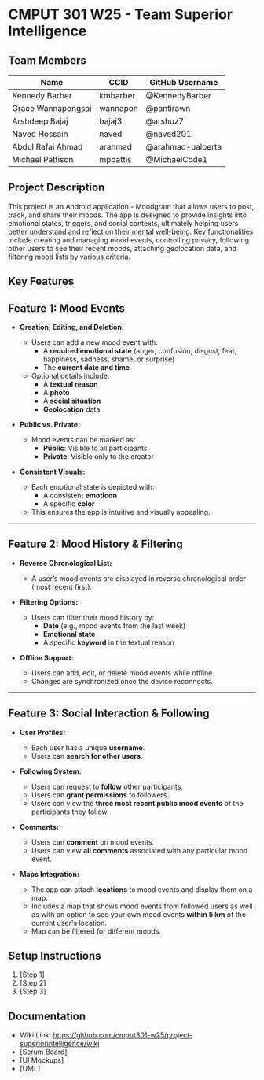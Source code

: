 # CMPUT 301 W25 - Team Superior Intelligence

## Team Members

| Name                | CCID   | GitHub Username  |
| -----------         | ------ | ---------------  |
| Kennedy Barber      |kmbarber| @KennedyBarber   |
| Grace Wannapongsai  |wannapon| @pantirawn       |
| Arshdeep Bajaj      | bajaj3 | @arshuz7         |
| Naved Hossain       | naved  | @naved201        |
| Abdul Rafai Ahmad | arahmad | @arahmad-ualberta     |
| Michael Pattison | mppattis | @MichaelCode1     |

## Project Description

This project is an Android application - Moodgram that allows users to post, track, and share their moods. The app is designed to provide insights into emotional states, triggers, and social contexts, ultimately helping users better understand and reflect on their mental well-being. Key functionalities include creating and managing mood events, controlling privacy, following other users to see their recent moods, attaching geolocation data, and filtering mood lists by various criteria.
## Key Features

## Feature 1: Mood Events

- **Creation, Editing, and Deletion:**
  - Users can add a new mood event with:
    - A **required emotional state** (anger, confusion, disgust, fear, happiness, sadness, shame, or surprise)
    - The **current date and time**
  - Optional details include:
    - A **textual reason**
    - A **photo**
    - A **social situation**
    - **Geolocation** data

- **Public vs. Private:**
  - Mood events can be marked as:
    - **Public**: Visible to all participants
    - **Private**: Visible only to the creator

- **Consistent Visuals:**
  - Each emotional state is depicted with:
    - A consistent **emoticon**
    - A specific **color**
  - This ensures the app is intuitive and visually appealing.

---

## Feature 2: Mood History & Filtering

- **Reverse Chronological List:**
  - A user’s mood events are displayed in reverse chronological order (most recent first).

- **Filtering Options:**
  - Users can filter their mood history by:
    - **Date** (e.g., mood events from the last week)
    - **Emotional state**
    - A specific **keyword** in the textual reason

- **Offline Support:**
  - Users can add, edit, or delete mood events while offline.
  - Changes are synchronized once the device reconnects.

---

## Feature 3: Social Interaction & Following

- **User Profiles:**
  - Each user has a unique **username**.
  - Users can **search for other users**.

- **Following System:**
  - Users can request to **follow** other participants.
  - Users can **grant permissions** to followers.
  - Users can view the **three most recent public mood events** of the participants they follow.

- **Comments:**
  - Users can **comment** on mood events.
  - Users can view **all comments** associated with any particular mood event.

- **Maps Integration:**
  - The app can attach **locations** to mood events and display them on a map.
  - Includes a map that shows mood events from followed users as well as with an option to see your own mood events **within 5 km** of the current user's location.
  - Map can be filtered for different moods.


## Setup Instructions

1. [Step 1]
2. [Step 2]
3. [Step 3]

## Documentation

- Wiki Link: https://github.com/cmput301-w25/project-superiorintelligence/wiki
- [Scrum Board]
- [UI Mockups]
- [UML]
